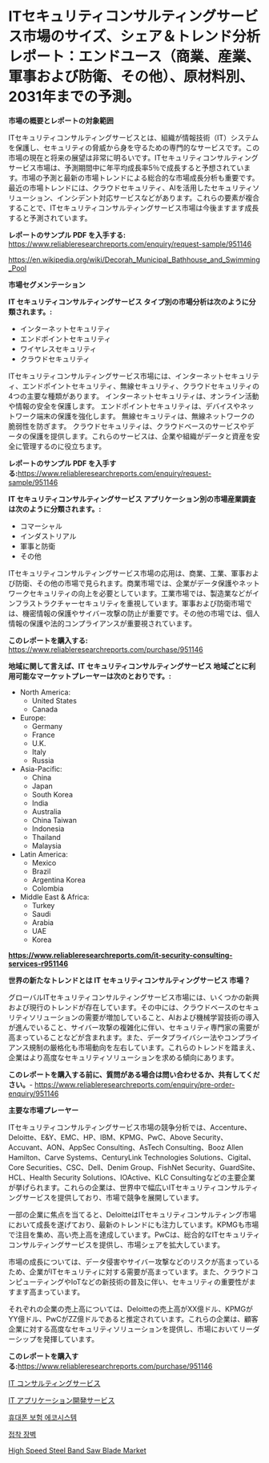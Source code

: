 <p><h1>ITセキュリティコンサルティングサービス市場のサイズ、シェア＆トレンド分析レポート：エンドユース（商業、産業、軍事および防衛、その他）、原材料別、2031年までの予測。</h1></p><p><strong>市場の概要とレポートの対象範囲</strong></p>
<p><p>ITセキュリティコンサルティングサービスとは、組織が情報技術（IT）システムを保護し、セキュリティの脅威から身を守るための専門的なサービスです。この市場の現在と将来の展望は非常に明るいです。ITセキュリティコンサルティングサービス市場は、予測期間中に年平均成長率5％で成長すると予想されています。市場の予測と最新の市場トレンドによる総合的な市場成長分析も重要です。最近の市場トレンドには、クラウドセキュリティ、AIを活用したセキュリティソリューション、インシデント対応サービスなどがあります。これらの要素が複合することで、ITセキュリティコンサルティングサービス市場は今後ますます成長すると予測されています。</p></p>
<p><strong>レポートのサンプル PDF を入手する:</strong> <a href="https://www.reliableresearchreports.com/enquiry/request-sample/951146">https://www.reliableresearchreports.com/enquiry/request-sample/951146</a></p>
<p><a href="https://en.wikipedia.org/wiki/Decorah_Municipal_Bathhouse_and_Swimming_Pool">https://en.wikipedia.org/wiki/Decorah_Municipal_Bathhouse_and_Swimming_Pool</a></p>
<p><strong>市場セグメンテーション</strong></p>
<p><strong>IT セキュリティコンサルティングサービス タイプ別の市場分析は次のように分類されます。:</strong></p>
<p><ul><li>インターネットセキュリティ</li><li>エンドポイントセキュリティ</li><li>ワイヤレスセキュリティ</li><li>クラウドセキュリティ</li></ul></p>
<p><p>ITセキュリティコンサルティングサービス市場には、インターネットセキュリティ、エンドポイントセキュリティ、無線セキュリティ、クラウドセキュリティの4つの主要な種類があります。 インターネットセキュリティは、オンライン活動や情報の安全を保護します。 エンドポイントセキュリティは、デバイスやネットワーク端末の保護を強化します。 無線セキュリティは、無線ネットワークの脆弱性を防ぎます。 クラウドセキュリティは、クラウドベースのサービスやデータの保護を提供します。これらのサービスは、企業や組織がデータと資産を安全に管理するのに役立ちます。</p></p>
<p><strong>レポートのサンプル PDF を入手する:</strong><a href="https://www.reliableresearchreports.com/enquiry/request-sample/951146">https://www.reliableresearchreports.com/enquiry/request-sample/951146</a></p>
<p><strong> IT セキュリティコンサルティングサービス アプリケーション別の市場産業調査は次のように分類されます。:</strong></p>
<p><ul><li>コマーシャル</li><li>インダストリアル</li><li>軍事と防衛</li><li>その他</li></ul></p>
<p><p>ITセキュリティコンサルティングサービス市場の応用は、商業、工業、軍事および防衛、その他の市場で見られます。商業市場では、企業がデータ保護やネットワークセキュリティの向上を必要としています。工業市場では、製造業などがインフラストラクチャーセキュリティを重視しています。軍事および防衛市場では、機密情報の保護やサイバー攻撃の防止が重要です。その他の市場では、個人情報の保護や法的コンプライアンスが重要視されています。</p></p>
<p><strong>このレポートを購入する:</strong> <a href="https://www.reliableresearchreports.com/purchase/951146">https://www.reliableresearchreports.com/purchase/951146</a></p>
<p><strong>地域に関して言えば、IT セキュリティコンサルティングサービス 地域ごとに利用可能なマーケットプレーヤーは次のとおりです。:</strong></p>
<p><ul>
    <li>
        North America:
        <ul>
            <li>United States</li>
            <li>Canada</li>
        </ul>
    </li>
    <li>
        Europe:
        <ul>
            <li>Germany</li>
            <li>France</li>
            <li>U.K.</li>
            <li>Italy</li>
            <li>Russia</li>
        </ul>
    </li>
    <li>
        Asia-Pacific:
        <ul>
            <li>China</li>
            <li>Japan</li>
            <li>South Korea</li>
            <li>India</li>
            <li>Australia</li>
            <li>China Taiwan</li>
            <li>Indonesia</li>
            <li>Thailand</li>
            <li>Malaysia</li>
        </ul>
    </li>
    <li>
        Latin America:
        <ul>
            <li>Mexico</li>
            <li>Brazil</li>
            <li>Argentina Korea</li>
            <li>Colombia</li>
        </ul>
    </li>
    <li>
        Middle East & Africa:
        <ul>
            <li>Turkey</li>
            <li>Saudi</li>
            <li>Arabia</li>
            <li>UAE</li>
            <li>Korea</li>
        </ul>
    </li>
    </ul></p>
<p><strong><a href="https://www.reliableresearchreports.com/it-security-consulting-services-r951146">https://www.reliableresearchreports.com/it-security-consulting-services-r951146</a></strong></p>
<p><strong>世界の新たなトレンドとは IT セキュリティコンサルティングサービス 市場？</strong></p>
<p><p>グローバルITセキュリティコンサルティングサービス市場には、いくつかの新興および現行のトレンドが存在しています。その中には、クラウドベースのセキュリティソリューションの需要が増加していること、AIおよび機械学習技術の導入が進んでいること、サイバー攻撃の複雑化に伴い、セキュリティ専門家の需要が高まっていることなどが含まれます。また、データプライバシー法やコンプライアンス規制の厳格化も市場動向を左右しています。これらのトレンドを踏まえ、企業はより高度なセキュリティソリューションを求める傾向にあります。</p></p>
<p><strong>このレポートを購入する前に、質問がある場合は問い合わせるか、共有してください。</strong>- <a href="https://www.reliableresearchreports.com/enquiry/pre-order-enquiry/951146">https://www.reliableresearchreports.com/enquiry/pre-order-enquiry/951146</a></p>
<p><strong>主要な市場プレーヤー</strong></p>
<p><p>ITセキュリティコンサルティングサービス市場の競争分析では、Accenture、Deloitte、E&Y、EMC、HP、IBM、KPMG、PwC、Above Security、Accuvant、AON、AppSec Consulting、AsTech Consulting、Booz Allen Hamilton、Carve Systems、CenturyLink Technologies Solutions、Cigital、Core Securities、CSC、Dell、Denim Group、FishNet Security、GuardSite、HCL、Health Security Solutions、IOActive、KLC Consultingなどの主要企業が挙げられます。これらの企業は、世界中で幅広いITセキュリティコンサルティングサービスを提供しており、市場で競争を展開しています。</p><p>一部の企業に焦点を当てると、DeloitteはITセキュリティコンサルティング市場において成長を遂げており、最新のトレンドにも注力しています。KPMGも市場で注目を集め、高い売上高を達成しています。PwCは、総合的なITセキュリティコンサルティングサービスを提供し、市場シェアを拡大しています。</p><p>市場の成長については、データ侵害やサイバー攻撃などのリスクが高まっているため、企業がITセキュリティに対する需要が高まっています。また、クラウドコンピューティングやIoTなどの新技術の普及に伴い、セキュリティの重要性がますます高まっています。</p><p>それぞれの企業の売上高については、Deloitteの売上高がXX億ドル、KPMGがYY億ドル、PwCがZZ億ドルであると推定されています。これらの企業は、顧客企業に対する高度なセキュリティソリューションを提供し、市場においてリーダーシップを発揮しています。</p></p>
<p><strong>このレポートを購入する:</strong><a href="https://www.reliableresearchreports.com/purchase/951146">https://www.reliableresearchreports.com/purchase/951146</a></p>
<p><p><a href="https://github.com/roulaayoub-saad/Market-Research-Report-List-3/blob/main/776792351206.md">IT コンサルティングサービス</a></p><p><a href="https://github.com/zjkmgcs938405/Market-Research-Report-List-3/blob/main/231066551205.md">IT アプリケーション開発サービス</a></p><p><a href="https://github.com/KellyLyncyh543964/Market-Research-Report-List-3/blob/main/371075765374.md">휴대폰 보험 에코시스템</a></p><p><a href="https://github.com/rcabello548/Market-Research-Report-List-3/blob/main/643541165375.md">접착 장벽</a></p><p><a href="https://issuu.com/reportprime-2/docs/high-speed-steel-band-saw-blade-market-size-2030.p">High Speed Steel Band Saw Blade Market</a></p></p>